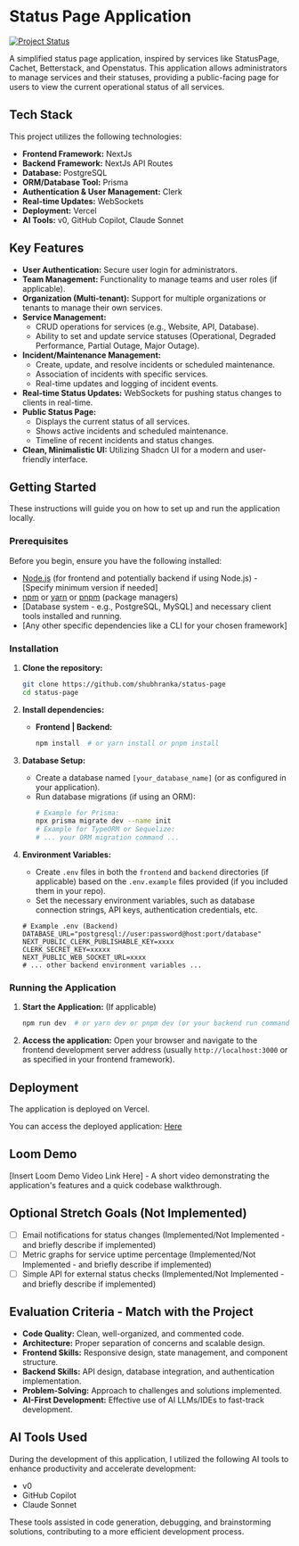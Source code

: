 # Status Page Application

[![Project Status](https://img.shields.io/badge/status-in%20development-yellow)](https://shields.io/) <!-- You can replace this with a real status badge later -->

A simplified status page application, inspired by services like StatusPage, Cachet, Betterstack, and Openstatus. This application allows administrators to manage services and their statuses, providing a public-facing page for users to view the current operational status of all services.

## Tech Stack

This project utilizes the following technologies:

*   **Frontend Framework:** NextJs
*   **Backend Framework:** NextJs API Routes 
*   **Database:** PostgreSQL
*   **ORM/Database Tool:** Prisma
*   **Authentication & User Management:** Clerk
*   **Real-time Updates:** WebSockets
*   **Deployment:** Vercel
*   **AI Tools:** v0, GitHub Copilot, Claude Sonnet

## Key Features

*   **User Authentication:** Secure user login for administrators.
*   **Team Management:**  Functionality to manage teams and user roles (if applicable).
*   **Organization (Multi-tenant):** Support for multiple organizations or tenants to manage their own services.
*   **Service Management:**
    *   CRUD operations for services (e.g., Website, API, Database).
    *   Ability to set and update service statuses (Operational, Degraded Performance, Partial Outage, Major Outage).
*   **Incident/Maintenance Management:**
    *   Create, update, and resolve incidents or scheduled maintenance.
    *   Association of incidents with specific services.
    *   Real-time updates and logging of incident events.
*   **Real-time Status Updates:** WebSockets for pushing status changes to clients in real-time.
*   **Public Status Page:**
    *   Displays the current status of all services.
    *   Shows active incidents and scheduled maintenance.
    *   Timeline of recent incidents and status changes.
*   **Clean, Minimalistic UI:**  Utilizing Shadcn UI for a modern and user-friendly interface.

## Getting Started

These instructions will guide you on how to set up and run the application locally.

### Prerequisites

Before you begin, ensure you have the following installed:

*   [Node.js](https://nodejs.org/) (for frontend and potentially backend if using Node.js) -  [Specify minimum version if needed]
*   [npm](https://www.npmjs.com/) or [yarn](https://yarnpkg.com/) or [pnpm](https://pnpm.io/) (package managers)
*   [Database system - e.g., PostgreSQL, MySQL] and necessary client tools installed and running.
*   [Any other specific dependencies like a CLI for your chosen framework]

### Installation

1.  **Clone the repository:**
    ```bash
    git clone https://github.com/shubhranka/status-page
    cd status-page
    ```

2.  **Install dependencies:**

    *   **Frontend | Backend:**
        ```bash
        npm install  # or yarn install or pnpm install
        ```

3.  **Database Setup:**

    *   Create a database named `[your_database_name]` (or as configured in your application).
    *   Run database migrations (if using an ORM):
        ```bash
        # Example for Prisma:
        npx prisma migrate dev --name init
        # Example for TypeORM or Sequelize:
        # ... your ORM migration command ...
        ```

4.  **Environment Variables:**

    *   Create `.env` files in both the `frontend` and `backend` directories (if applicable) based on the `.env.example` files provided (if you included them in your repo).
    *   Set the necessary environment variables, such as database connection strings, API keys, authentication credentials, etc.

    ```
    # Example .env (Backend)
    DATABASE_URL="postgresql://user:password@host:port/database"
    NEXT_PUBLIC_CLERK_PUBLISHABLE_KEY=xxxx
    CLERK_SECRET_KEY=xxxxx
    NEXT_PUBLIC_WEB_SOCKET_URL=xxxx
    # ... other backend environment variables ...
    ```

### Running the Application

1.  **Start the Application:** (If applicable)

    ```bash
    npm run dev  # or yarn dev or pnpm dev (or your backend run command)
    ```

3.  **Access the application:** Open your browser and navigate to the frontend development server address (usually `http://localhost:3000` or as specified in your frontend framework).

## Deployment

The application is deployed on Vercel.

You can access the deployed application:  [Here](https://status-page-8h9m.vercel.app)

## Loom Demo

[Insert Loom Demo Video Link Here] -  A short video demonstrating the application's features and a quick codebase walkthrough.

## Optional Stretch Goals (Not Implemented)

*   [ ] Email notifications for status changes (Implemented/Not Implemented - and briefly describe if implemented)
*   [ ] Metric graphs for service uptime percentage (Implemented/Not Implemented - and briefly describe if implemented)
*   [ ] Simple API for external status checks (Implemented/Not Implemented - and briefly describe if implemented)

## Evaluation Criteria - Match with the Project

*   **Code Quality:** Clean, well-organized, and commented code.
*   **Architecture:** Proper separation of concerns and scalable design.
*   **Frontend Skills:** Responsive design, state management, and component structure.
*   **Backend Skills:** API design, database integration, and authentication implementation.
*   **Problem-Solving:** Approach to challenges and solutions implemented.
*   **AI-First Development:** Effective use of AI LLMs/IDEs to fast-track development.

## AI Tools Used

During the development of this application, I utilized the following AI tools to enhance productivity and accelerate development:

*   v0
*   GitHub Copilot
*   Claude Sonnet

These tools assisted in code generation, debugging, and brainstorming solutions, contributing to a more efficient development process.
